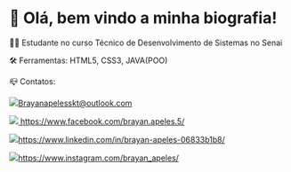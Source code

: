 # 🖖 Olá, bem vindo a minha biografia!


<p>👨‍🎓 Estudante no curso Técnico de Desenvolvimento de Sistemas no Senai</p>
<p>🛠 Ferramentas: HTML5, CSS3, JAVA(POO)</p>
<p>📪 Contatos: </p>
<p>
  
</p>
<p>
<a href="#" alt="Gmail">
  <img src="https://img.shields.io/badge/-Gmail-FF0000?style=flat-square&labelColor=FF0000&logo=gmail&logoColor=white&link=https://mail.google.com/mail/u/1/#inbox" />Brayanapelesskt@outlook.com</a>
</p>
<p> 
<a href="#">
<img src="https://img.shields.io/badge/-Facebook-3b5998?style=flat-square&labelColor=3b5998&logo=facebook&logoColor=white&link=https://www.facebook.com/brayan.apeles.5/"/>
https://www.facebook.com/brayan.apeles.5/
</a>
</p>
<p>
<a href="#" alt="Linkedin">
  <img src="https://img.shields.io/badge/-Linkedin-0e76a8?style=flat-square&logo=Linkedin&logoColor=white&link=https://www.linkedin.com/in/brayan-apeles-74b0b91a2/" />https://www.linkedin.com/in/brayan-apeles-06833b1b8/</a>
</p>
<p>
<a href="#" alt="Instagram">
  <img src="https://img.shields.io/badge/-Instagram-DF0174?style=flat-square&labelColor=DF0174&logo=instagram&logoColor=white&link=https://www.instagram.com/brayan_apeles/?hl=pt-br"/>https://www.instagram.com/brayan_apeles/</a>
</p>
 
